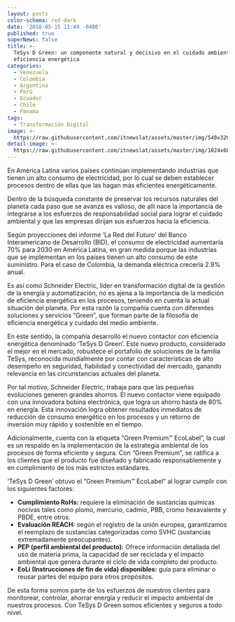 ```yaml
---
layout: posts
color-schema: red-dark
date: '2018-05-15 11:49 -0400'
published: true
superNews: false
title: >-
  TeSys D Green: un componente natural y decisivo en el cuidado ambiental y
  eficiencia energética 
categories:
  - Venezuela
  - Colombia
  - Argentina
  - Perú
  - Ecuador
  - Chile
  - Panama
tags:
  - Transformación Digital
image: >-
  https://raw.githubusercontent.com/itnewslat/assets/master/img/540x320/TeSys-D-Green-p.jpg
detail-image: >-
  https://raw.githubusercontent.com/itnewslat/assets/master/img/1024x680/TeSys-D-Green-g.jpg
---
```

En América Latina varios países continúan implementando industrias que tienen un alto consumo de electricidad, por lo cual se deben establecer procesos dentro de ellas que las hagan más eficientes energéticamente.

Dentro de la búsqueda constante de preservar los recursos naturales del planeta cada paso que se avanza es valioso, de allí nace la importancia de integrarse a los esfuerzos de responsabilidad social para lograr el cuidado ambiental y que las empresas dirijan sus esfuerzos hacia la eficiencia.

Según proyecciones del informe ‘La Red del Futuro’ del Banco Interamericano de Desarrollo (BID), el consumo de electricidad aumentaría 70% para 2030 en América Latina, en gran medida porque las industrias que se implementan en los países tienen un alto consumo de este suministro. Para el caso de Colombia, la demanda eléctrica crecería 2.9% anual.

Es así como Schneider Electric, líder en transformación digital de la gestión de la energía y automatización, no es ajena a la importancia de la medición de eficiencia energética en los procesos, teniendo en cuenta la actual situación del planeta. Por esta razón la compañía cuenta con diferentes soluciones y servicios “Green”, que forman parte de la filosofía de eficiencia energética y cuidado del medio ambiente. 

En este sentido, la compañía desarrolló el nuevo contactor con eficiencia energética denominado ‘TeSys D Green’. Este nuevo producto, considerado el mejor en el mercado, robustece el portafolio de soluciones de la familia TeSys, reconocida mundialmente por contar con características de alto desempeño en seguridad, fiabilidad y conectividad del mercado, ganando relevancia en las circunstancias actuales del planeta.

Por tal motivo, Schneider Electric, trabaja para que las pequeñas evoluciones generen grandes ahorros. El nuevo contactor viene equipado con una innovadora bobina electrónica, que logra un ahorro hasta de 80% en energía. Esta innovación logra obtener resultados inmediatos de reducción de consumo energético en los procesos y un retorno de inversión muy rápido y sostenible en el tiempo. 

Adicionalmente, cuenta con la etiqueta “Green Premium™ EcoLabel”, la cual es un respaldo en la implementación de la estrategia ambiental de los procesos de forma eficiente y segura. Con “Green Premium”, se ratifica a los clientes que el producto fue diseñado y fabricado responsablemente y en cumplimiento de los más estrictos estándares.

‘TeSys D Green’ obtuvo el “Green Premium™ EcoLabel” al lograr cumplir con los siguientes factores: 

- **Cumplimiento RoHs:** requiere la eliminación de sustancias químicas nocivas tales como plomo, mercurio, cadmio, PBB, cromo hexavalente y PBDE, entre otros.
- **Evaluación REACH:** según el registro de la unión europea, garantizamos el reemplazo de sustancias categorizadas como SVHC (sustancias extremadamente preocupantes).  
- **PEP (perfil ambiental del producto):** Ofrece información detallada del uso de materia prima, la capacidad de ser reciclada y el impacto ambiental que genera durante el ciclo de vida completo del producto.
- **EoLi (Instrucciones de fin de vida) disponibles:** guía para eliminar o reusar partes del equipo para otros propósitos.

De esta forma somos parte de los esfuerzos de nuestros clientes para monitorear, controlar, ahorrar energía y reducir el impacto ambiental de nuestros procesos. Con TeSys D Green somos eficientes y seguros a todo nivel.